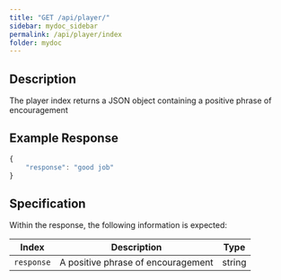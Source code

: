 ```yaml
---
title: "GET /api/player/"
sidebar: mydoc_sidebar
permalink: /api/player/index
folder: mydoc
---
```


## Description

The player index returns a JSON object containing a positive phrase of encouragement

## Example Response
```js
{  
    "response": "good job"
}
```

## Specification

Within the response, the following information is expected:

|       Index        | Description                                                                                                     | Type     |
|:------------------:|-----------------------------------------------------------------------------------------------------------------|----------|
| `response`         | A positive phrase of encouragement                                                                              |  string  |
